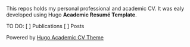 This repos holds my personal professional and academic CV. It was ealy developed using Hugo **Academic Resumé Template**.

TO DO:
[ ] Publications
[ ] Posts

Powered by [Hugo Academic CV Theme](https://github.com/HugoBlox/theme-academic-cv)